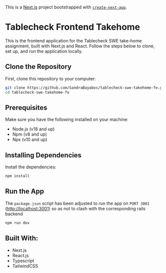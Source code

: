 This is a [Next.js](https://nextjs.org) project bootstrapped with [`create-next-app`](https://nextjs.org/docs/app/api-reference/cli/create-next-app).

# Tablecheck Frontend Takehome

This is the frontend application for the Tablecheck SWE take-home assignment, built with Next.js and React. Follow the steps below to clone, set up, and run the application locally.

## Clone the Repository

First, clone this repository to your computer:

```bash
git clone https://github.com/SandraBayabos/tablecheck-swe-takehome-fe.git
cd tablecheck-swe-takehome-fe
```

## Prerequisites

Make sure you have the following installed on your machine:

- Node.js (v18 and up)
- Npm (v8 and up)
- Npx (v10 and up)

## Installing Dependencies

Install the dependencies:

```bash
npm install
```

## Run the App

The `package.json` script has been adjusted to run the app on `PORT 3001` ([http://localhost:3001](http://localhost:3001)) so as not to clash with the corresponding rails backend

```bash
npm run dev
```

## Built With:

- Next.js
- React.js
- Typescript
- TailwindCSS
